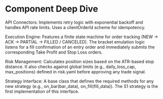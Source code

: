 # Component Deep Dive
API Connectors: Implements retry logic with exponential backoff and handles API rate limits. Uses a clientOrderId scheme for idempotency.

Execution Engine: Features a finite state machine for order tracking (NEW → ACK → PARTIAL → FILLED / CANCELED). The bracket emulation logic listens for a fill confirmation of an entry order and immediately submits the corresponding Take Profit and Stop Loss orders.

Risk Management: Calculates position sizes based on the ATR-based stop distance. It also checks against global limits (e.g., daily_loss_cap, max_positions) defined in risk.yaml before approving any trade signal.

Strategy Interface: A base class that defines the required methods for any new strategy (e.g., on_bar(bar_data), on_fill(fill_data)). The S1 strategy is the first implementation of this interface.
